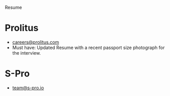 Resume

 # Prolitus
 - careers@prolitus.com
 - Must have: Updated Resume with a recent passport size photograph for the interview.
 
 # S-Pro
 - team@s-pro.io